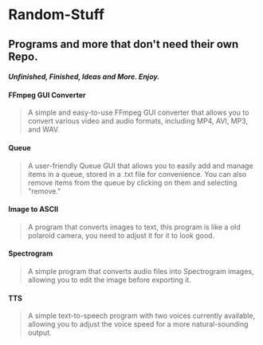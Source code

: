 # Random-Stuff
## Programs and more that don't need their own Repo. 
#### *Unfinished, Finished, Ideas and More. Enjoy.*



#### FFmpeg GUI Converter
> A simple and easy-to-use FFmpeg GUI converter that allows you to convert various video and audio formats, including MP4, AVI, MP3, and WAV.

#### Queue
> A user-friendly Queue GUI that allows you to easily add and manage items in a queue, stored in a .txt file for convenience. You can also remove items from the queue by clicking on them and selecting "remove."

#### Image to ASCII
> A program that converts images to text, this program is like a old polaroid camera, you need to adjust it for it to look good.

#### Spectrogram
> A simple program that converts audio files into Spectrogram images, allowing you to edit the image before exporting it.

#### TTS
> A simple text-to-speech program with two voices currently available, allowing you to adjust the voice speed for a more natural-sounding output.
